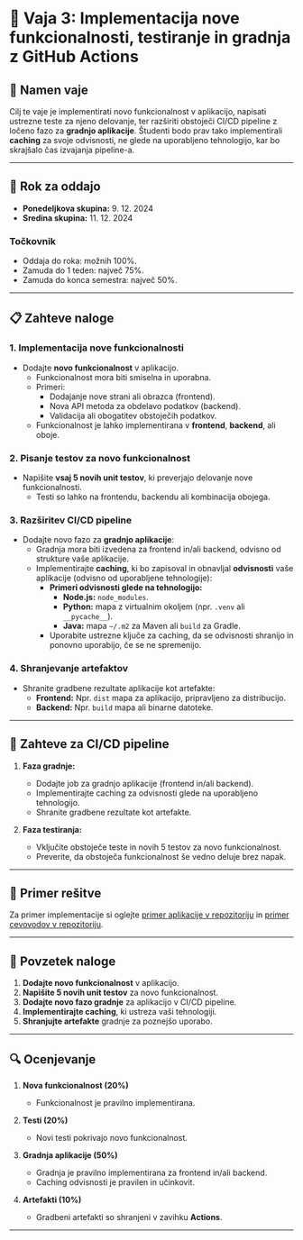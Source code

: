 # 📝 Vaja 3: Implementacija nove funkcionalnosti, testiranje in gradnja z GitHub Actions

## 📑 Namen vaje
Cilj te vaje je implementirati novo funkcionalnost v aplikacijo, napisati ustrezne teste za njeno delovanje, ter razširiti obstoječi CI/CD pipeline z ločeno fazo za **gradnjo aplikacije**. Študenti bodo prav tako implementirali **caching** za svoje odvisnosti, ne glede na uporabljeno tehnologijo, kar bo skrajšalo čas izvajanja pipeline-a.

---

## 📅 Rok za oddajo

- **Ponedeljkova skupina:** 9. 12. 2024  
- **Sredina skupina:** 11. 12. 2024  

### Točkovnik
- Oddaja do roka: možnih 100%.  
- Zamuda do 1 teden: največ 75%.  
- Zamuda do konca semestra: največ 50%.  

---

## 📋 Zahteve naloge

### 1. Implementacija nove funkcionalnosti
- Dodajte **novo funkcionalnost** v aplikacijo.  
  - Funkcionalnost mora biti smiselna in uporabna.  
  - Primeri:
    - Dodajanje nove strani ali obrazca (frontend).
    - Nova API metoda za obdelavo podatkov (backend).
    - Validacija ali obogatitev obstoječih podatkov.  
  - Funkcionalnost je lahko implementirana v **frontend**, **backend**, ali oboje.

### 2. Pisanje testov za novo funkcionalnost
- Napišite **vsaj 5 novih unit testov**, ki preverjajo delovanje nove funkcionalnosti.  
  - Testi so lahko na frontendu, backendu ali kombinacija obojega.  

### 3. Razširitev CI/CD pipeline
- Dodajte novo fazo za **gradnjo aplikacije**:
  - Gradnja mora biti izvedena za frontend in/ali backend, odvisno od strukture vaše aplikacije.
  - Implementirajte **caching**, ki bo zapisoval in obnavljal **odvisnosti** vaše aplikacije (odvisno od uporabljene tehnologije):
    - **Primeri odvisnosti glede na tehnologijo:**
      - **Node.js:** `node_modules`.
      - **Python:** mapa z virtualnim okoljem (npr. `.venv` ali `__pycache__`).
      - **Java:** mapa `~/.m2` za Maven ali `build` za Gradle.
    - Uporabite ustrezne ključe za caching, da se odvisnosti shranijo in ponovno uporabijo, če se ne spremenijo.  

### 4. Shranjevanje artefaktov
- Shranite gradbene rezultate aplikacije kot artefakte:
  - **Frontend:** Npr. `dist` mapa za aplikacijo, pripravljeno za distribucijo.
  - **Backend:** Npr. `build` mapa ali binarne datoteke.

---

## 🎯 Zahteve za CI/CD pipeline
1. **Faza gradnje:**
   - Dodajte job za gradnjo aplikacije (frontend in/ali backend).
   - Implementirajte caching za odvisnosti glede na uporabljeno tehnologijo.
   - Shranite gradbene rezultate kot artefakte.

2. **Faza testiranja:**
   - Vključite obstoječe teste in novih 5 testov za novo funkcionalnost.
   - Preverite, da obstoječa funkcionalnost še vedno deluje brez napak.

---

## 📘 Primer rešitve
Za primer implementacije si oglejte [primer aplikacije v repozitoriju](https://github.com/HlisTilen/RIRS/tree/main/02_DevOps_Testing/primer) in [primer cevovodov v repozitoriju](https://github.com/HlisTilen/RIRS/tree/main/.github/workflows).

---

## 🔄 Povzetek naloge
1. **Dodajte novo funkcionalnost** v aplikacijo.  
2. **Napišite 5 novih unit testov** za novo funkcionalnost.  
3. **Dodajte novo fazo gradnje** za aplikacijo v CI/CD pipeline.  
4. **Implementirajte caching**, ki ustreza vaši tehnologiji.  
5. **Shranjujte artefakte** gradnje za poznejšo uporabo.  

---

## 🔍 Ocenjevanje
1. **Nova funkcionalnost (20%)**  
   - Funkcionalnost je pravilno implementirana.  

2. **Testi (20%)**  
   - Novi testi pokrivajo novo funkcionalnost.  

3. **Gradnja aplikacije (50%)**  
   - Gradnja je pravilno implementirana za frontend in/ali backend.  
   - Caching odvisnosti je pravilen in učinkovit.  

4. **Artefakti (10%)**  
   - Gradbeni artefakti so shranjeni v zavihku **Actions**.  

---
